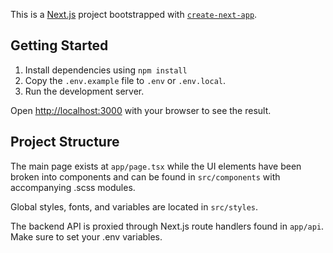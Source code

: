 This is a [Next.js](https://nextjs.org) project bootstrapped with [`create-next-app`](https://nextjs.org/docs/app/api-reference/cli/create-next-app).

## Getting Started

1. Install dependencies using ```npm install```
2. Copy the ```.env.example``` file to ```.env``` or ```.env.local```.
3. Run the development server.

Open [http://localhost:3000](http://localhost:3000) with your browser to see the result.

## Project Structure

The main page exists at ```app/page.tsx``` while the UI elements have been broken into components and can be found in ```src/components``` with accompanying .scss modules.

Global styles, fonts, and variables are located in ```src/styles```.

The backend API is proxied through Next.js route handlers found in ```app/api```. Make sure to set your .env variables.

